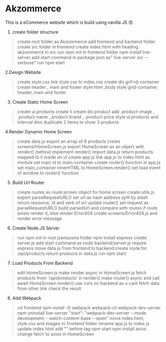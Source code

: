 # Akzommerce
This is a  eCommerce website which is build using vanilla JS 😍


1. create folder structure
  > create root folder as Akzommerce
  > add frontend and backend folder
  > create src folder in frontend
  > create index.html with heading akzommerce in  src
  > run npm init in frontend folder
  > npm install live-server
  > add start command in package.json as" live-server  src --verbose"
  > run npm start

2.Design Website 
  > create style.css
  > link style.css to index.css
  > create div.grif=d-container
  > create header , main and footer
  > style html ,body
  > style grid-container, header, main and footer

3. Create Static Home Screen
  > create ul.products
  > create li
  > create div.product
  > add .product-image , .product-name ,.product-brand , .product-price
  > style ul.products and internal divs
  > duplicate 2 items to show 3 products

4.Render Dynamic Home Screen
  > create data.js
  > export an array of 6 products
  > create screens/HomeScreen.js
  > export HomeScreen as an object with render() method
  > implement render()
  > import data.js
  > return products mapped to li inside an ul
  > create app.js
  > link app.js to index.html as module
  > set main id to main-container
  > create router() function in app.js
  > set main_container innerHTML to HomeScreen.render()
  > set load event of window to router() function

5. Build Url Router
  > create routes as route:screen object for home screen
  > create utils.js
  > export parseRequestURL()
  > set url as hash address split by slash
  > return resource, id and verb of url
  > update router()
  > set request as parseRequestURL()
  > build parsedUrl and compare with routes
  > if route exists render it, else render Error404
  > create screens/Error404.js and render error message

6. Create Node.JS Server
  > run npm init in root jsamazona folder
  > npm install express
  > create server.js
  > add start command as node backend/server.js
  > require express
  > move data.js from frontend to backend
  > create route for /api/products
  > return products in data.js
  > run npm start

7. Load Products From Backend
  > edit HomeScreen.js
  > make render async in HomeScreen.js
  > fetch products from '/api/products' in render()
  > make router() async and call await HomeScreen.render()
  > use cors on backend as u cant fetch data from other link
  > check the result

8. Add Webpack
  > cd frontend
  > npm install -D webpack webpack-cli webpack-dev-server
  > npm uninstall live-server
  > "start": "webpack-dev-server --mode development --watch-content-base --open"
  > move index.html, style.css and images to frontend folder
  > rename app.js to index.js
  > update index.html
  > add "<script src="main.js"></script>" before </body> tag
  > npm start
  > npm install axios
  > change fetch to axios in HomeScreen